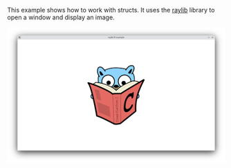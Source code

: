 This example shows how to work with structs. It uses the [raylib](https://github.com/raysan5/raylib) library to open a window and display an image.

![Screenshot](./Screenshot.png)
